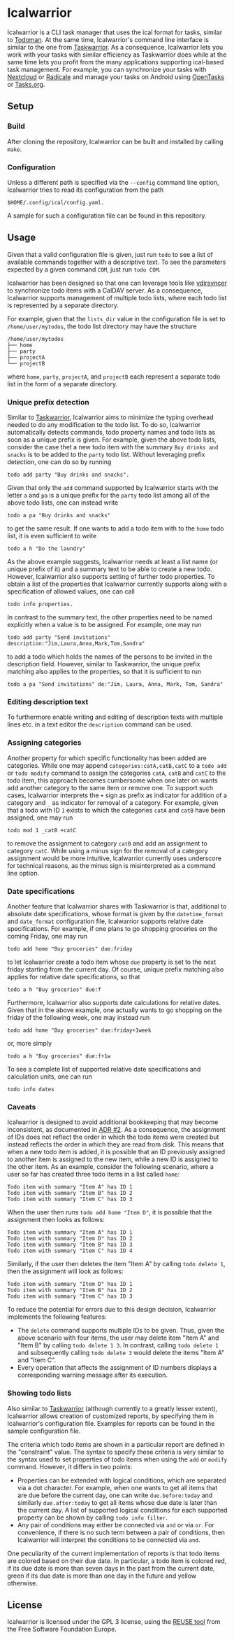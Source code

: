 <!--
SPDX-FileCopyrightText: 2022 Martin Byrenheid <martin@byrenheid.net>

SPDX-License-Identifier: GPL-3.0-or-later
-->

# Icalwarrior

Icalwarrior is a CLI task manager that uses the ical format for tasks, similar to [Todoman](https://github.com/pimutils/todoman). At the same time, Icalwarrior's command line interface is similar to the one from [Taskwarrior](https://taskwarrior.org/). As a consequence, Icalwarrior lets you work with your tasks with similar efficiency as Taskwarrior does while at the same time lets you profit from the many applications supporting ical-based task management. For example, you can synchronize your tasks with [Nextcloud](nextcloud.com) or [Radicale](https://radicale.org/) and manage your tasks on Android using [OpenTasks](https://opentasks.app/) or [Tasks.org](https://tasks.org/).

## Setup

### Build

After cloning the repository, Icalwarrior can be built and installed by calling `make`.

### Configuration

Unless a different path is specified via the `--config` command line option, Icalwarrior tries to read its configuration from the path
```text
$HOME/.config/ical/config.yaml.
```
A sample for such a configuration file can be found in this repository.

## Usage

Given that a valid configuration file is given, just run `todo` to see a list of available commands together with a descriptive text.
To see the parameters expected by a given command `COM`, just run `todo COM`.

Icalwarrior has been designed so that one can leverage tools like [vdirsyncer](https://github.com/pimutils/vdirsyncer) to synchronize todo items with a CalDAV server.
As a consequence, Icalwarrior supports management of multiple todo lists, where each todo list is represented by a separate directory. 

For example, given that the `lists_dir` value in the configuration file is set to `/home/user/mytodos`, the todo list directory may have the structure
```text
/home/user/mytodos
├── home
├── party
├── projectA
└── projectB
```
where `home`, `party`, `projectA`, and `projectB` each represent a separate todo list in the form of a separate directory.

### Unique prefix detection

Similar to [Taskwarrior](https://taskwarrior.org/), Icalwarrior aims to minimize the typing overhead needed to do any modification to the todo list. To do so, Icalwarrior automatically detects commands, todo property names and todo lists as soon as a unique prefix is given.
For example, given the above todo lists, consider the case thet a new todo item with the summary `Buy drinks and snacks` is to be added to the `party` todo list. Without leveraging prefix detection, one can do so by running
```text
todo add party "Buy drinks and snacks".
```
Given that only the `add` command supported by Icalwarrior starts with the letter `a` and `pa` is a unique prefix for the `party` todo list among all of the above todo lists, one can instead write
```text
todo a pa "Buy drinks and snacks"
```
to get the same result. If one wants to add a todo item with to the `home` todo list, it is even sufficient to write
```text
todo a h "Do the laundry"
```

As the above example suggests, Icalwarrior needs at least a list name (or unique prefix of it) and a summary text to be able to create a new todo. However, Icalwarrior also supports setting of further todo properties. To obtain a list of the properties that Icalwarrior currently supports along with a specification of allowed values, one can call 
```text
todo info properties.
```

In contrast to the summary text, the other properties need to be named explicitly when a value is to be assigned. For example, one may run
```text
todo add party "Send invitations" description:"Jim,Laura,Anna,Mark,Tom,Sandra"
```
to add a todo which holds the names of the persons to be invited in the description field. However, similar to Taskwarrior, the unique prefix matching also applies to the properties, so that it is sufficient to run
```text
todo a pa "Send invitations" de:"Jim, Laura, Anna, Mark, Tom, Sandra"
```

### Editing description text

To furthermore enable writing and editing of description texts with multiple lines etc. in a text editor the `description` command can be used.

### Assigning categories

Another property for which specific functionality has been added are categories. While one may append `categories:catA,catB,catC` to a `todo add` or `todo modify` command to assign the categories `catA`, `catB` and `catC` to the todo item, this approach becomes cumbersome when one later on wants add another category to the same item or remove one. To support such cases, Icalwarrior interprets the `+` sign as prefix as indicator for addition of a category and `_` as indicator for removal of a category. For example, given that a todo with ID `1` exists to which the categories `catA` and `catB` have been assigned, one may run
```text
todo mod 1 _catB +catC 
```
to remove the assignment to category `catB` and add an assignment to category `catC`. While using a minus sign for the removal of a category assignment would be more intuitive, Icalwarrior currently uses underscore for technical reasons, as the minus sign is misinterpreted as a command line option.

### Date specifications

Another feature that Icalwarrior shares with Taskwarrior is that, additional to absolute date specifications, whose format is given by the `datetime_format` and `date_format` configuration file, Icalwarrior supports relative date specifications.
For example, if one plans to go shopping groceries on the coming Friday, one may run
```text
todo add home "Buy groceries" due:friday
```
to let Icalwarrior create a todo item whose `due` property is set to the next friday starting from the current day.
Of course, unique prefix matching also applies for relative date specifications, so that
```text
todo a h "Buy groceries" due:f
```

Furthermore, Icalwarrior also supports date calculations for relative dates. Given that in the above example, one actually wants to go shopping on the friday of the following week, one may instead run
```text
todo add home "Buy groceries" due:friday+1week
```
or, more simply
```text
todo a h "Buy groceries" due:f+1w
```

To see a complete list of supported relative date specifications and calculation units, one can run
```text
todo info dates
```

### Caveats

Icalwarrior is designed to avoid additional bookkeeping that may become inconsistent, as documented in [ADR #2](doc/design/0002-enumerate-todo-items-anew-each-time-the-program-is-called.md). As a consequence, the assignment of IDs does not reflect the order in which the todo items were created but instead reflects the order in which they are read from disk. This means that when a new todo item is added, it is possible that an ID previously assigned to another item is assigned to the new item, while a new ID is assigned to the other item. As an example, consider the following scenario, where a user so far has created three todo items in a list called `home`:
```text
Todo item with summary "Item A" has ID 1
Todo item with summary "Item B" has ID 2
Todo item with summary "Item C" has ID 3
```
When the user then runs `todo add home "Item D"`, it is possible that the assignment then looks as follows:
```text
Todo item with summary "Item A" has ID 1
Todo item with summary "Item D" has ID 2
Todo item with summary "Item B" has ID 3
Todo item with summary "Item C" has ID 4
```

Similarly, if the user then deletes the item "Item A" by calling `todo delete 1`, then the assignment will look as follows:
```text
Todo item with summary "Item D" has ID 1
Todo item with summary "Item B" has ID 2
Todo item with summary "Item C" has ID 3
```

To reduce the potential for errors due to this design decision, Icalwarrior implements the following features:
- The `delete` command supports multiple IDs to be given. Thus, given the above scenario with four items, the user may delete item "Item A" and "Item B" by calling `todo delete 1 3`. In contrast, calling `todo delete 1` and subsequently calling `todo delete 3` would delete the items "Item A" and "Item C".
- Every operation that affects the assignment of ID numbers displays a corresponding warning message after its execution.

### Showing todo lists

Also similar to [Taskwarrior](https://taskwarrior.org/) (although currently to a greatly lesser extent), Icalwarrior allows creation of customized reports, by specifying them in Icalwarrior's configuration file.
Examples for reports can be found in the sample configuration file.

The criteria which todo items are shown in a particular report are defined in the "constraint" value. The syntax to specify these criteria is very similar to the syntax used to set properties of todo items when using the `add` or `modify` command. However, it differs in two points:

- Properties can be extended with logical conditions, which are separated via a dot character. For example, when one wants to get all items that are due before the current day, one can write `due.before:today` and similarly `due.after:today` to get all items whose due date is later than the current day. A list of supported logical conditions for each supported property can be shown by calling `todo info filter`.
- Any pair of conditions may either be connected via `and` or via `or`. For convenience, if there is no such term between a pair of conditions, then Icalwarrior will interpret the conditions to be connected via `and`.

One peculiarity of the current implementation of reports is that todo items are colored based on their due date. In particular, a todo item is colored red, if its due date is more than seven days in the past from the current date, green if its due date is more than one day in the future and yellow otherwise.

## License

Icalwarrior is licensed under the GPL 3 license, using the [REUSE tool](https://reuse.software/) from the Free Software Foundation Europe.
